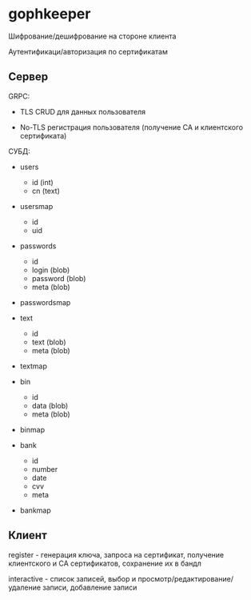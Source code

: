 # gophkeeper

Шифрование/дешифрование на стороне клиента

Аутентификаци/авторизация по сертификатам

## Сервер

GRPC:

- TLS CRUD для данных пользователя

- No-TLS регистрация пользователя (получение CA и клиентского сертификата)

СУБД:

- users
  - id (int)
  - cn (text)

- usersmap
  - id
  - uid

- passwords
  - id
  - login (blob)
  - password (blob)
  - meta (blob)

- passwordsmap

- text
  - id
  - text (blob)
  - meta (blob)

- textmap

- bin
  - id
  - data (blob)
  - meta (blob)

- binmap

- bank
  - id
  - number
  - date
  - cvv
  - meta

- bankmap

## Клиент

register - генерация ключа, запроса на сертификат, получение клиентского и CA сертификатов, сохранение их в бандл

interactive - список записей, выбор и просмотр/редактирование/удаление записи, добавление записи
